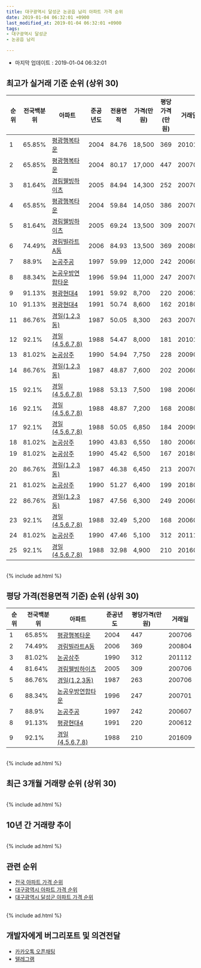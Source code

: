 ```yaml
---
title: 대구광역시 달성군 논공읍 남리 아파트 가격 순위
date: 2019-01-04 06:32:01 +0900
last_modified_at: 2019-01-04 06:32:01 +0900
tags:
- 대구광역시 달성군
- 논공읍 남리

---
```


* 마지막 업데이트 : 2019-01-04 06:32:01

## 최고가 실거래 기준 순위 (상위 30)


|순위|전국백분위|아파트|준공년도|전용면적|가격(만원)|평당가격(만원)|거래일|
|---|---|---|---|---|---|---|---|
|1|65.85%|[평광행복타운](https://search.naver.com/search.naver?query=%EB%8C%80%EA%B5%AC%EA%B4%91%EC%97%AD%EC%8B%9C+%EB%8B%AC%EC%84%B1%EA%B5%B0+%EB%85%BC%EA%B3%B5%EC%9D%8D+%EB%82%A8%EB%A6%AC+%ED%8F%89%EA%B4%91%ED%96%89%EB%B3%B5%ED%83%80%EC%9A%B4)|2004|84.76|18,500|369|201012|
|2|65.85%|[평광행복타운](https://search.naver.com/search.naver?query=%EB%8C%80%EA%B5%AC%EA%B4%91%EC%97%AD%EC%8B%9C+%EB%8B%AC%EC%84%B1%EA%B5%B0+%EB%85%BC%EA%B3%B5%EC%9D%8D+%EB%82%A8%EB%A6%AC+%ED%8F%89%EA%B4%91%ED%96%89%EB%B3%B5%ED%83%80%EC%9A%B4)|2004|80.17|17,000|447|200706|
|3|81.64%|[경림웰빙하이츠](https://search.naver.com/search.naver?query=%EB%8C%80%EA%B5%AC%EA%B4%91%EC%97%AD%EC%8B%9C+%EB%8B%AC%EC%84%B1%EA%B5%B0+%EB%85%BC%EA%B3%B5%EC%9D%8D+%EB%82%A8%EB%A6%AC+%EA%B2%BD%EB%A6%BC%EC%9B%B0%EB%B9%99%ED%95%98%EC%9D%B4%EC%B8%A0)|2005|84.94|14,300|252|200706|
|4|65.85%|[평광행복타운](https://search.naver.com/search.naver?query=%EB%8C%80%EA%B5%AC%EA%B4%91%EC%97%AD%EC%8B%9C+%EB%8B%AC%EC%84%B1%EA%B5%B0+%EB%85%BC%EA%B3%B5%EC%9D%8D+%EB%82%A8%EB%A6%AC+%ED%8F%89%EA%B4%91%ED%96%89%EB%B3%B5%ED%83%80%EC%9A%B4)|2004|59.84|14,050|386|200702|
|5|81.64%|[경림웰빙하이츠](https://search.naver.com/search.naver?query=%EB%8C%80%EA%B5%AC%EA%B4%91%EC%97%AD%EC%8B%9C+%EB%8B%AC%EC%84%B1%EA%B5%B0+%EB%85%BC%EA%B3%B5%EC%9D%8D+%EB%82%A8%EB%A6%AC+%EA%B2%BD%EB%A6%BC%EC%9B%B0%EB%B9%99%ED%95%98%EC%9D%B4%EC%B8%A0)|2005|69.24|13,500|309|200706|
|6|74.49%|[경림빌라트A동](https://search.naver.com/search.naver?query=%EB%8C%80%EA%B5%AC%EA%B4%91%EC%97%AD%EC%8B%9C+%EB%8B%AC%EC%84%B1%EA%B5%B0+%EB%85%BC%EA%B3%B5%EC%9D%8D+%EB%82%A8%EB%A6%AC+%EA%B2%BD%EB%A6%BC%EB%B9%8C%EB%9D%BC%ED%8A%B8A%EB%8F%99)|2006|84.93|13,500|369|200804|
|7|88.9%|[논공주공](https://search.naver.com/search.naver?query=%EB%8C%80%EA%B5%AC%EA%B4%91%EC%97%AD%EC%8B%9C+%EB%8B%AC%EC%84%B1%EA%B5%B0+%EB%85%BC%EA%B3%B5%EC%9D%8D+%EB%82%A8%EB%A6%AC+%EB%85%BC%EA%B3%B5%EC%A3%BC%EA%B3%B5)|1997|59.99|12,000|242|200607|
|8|88.34%|[논공우방연합타운](https://search.naver.com/search.naver?query=%EB%8C%80%EA%B5%AC%EA%B4%91%EC%97%AD%EC%8B%9C+%EB%8B%AC%EC%84%B1%EA%B5%B0+%EB%85%BC%EA%B3%B5%EC%9D%8D+%EB%82%A8%EB%A6%AC+%EB%85%BC%EA%B3%B5%EC%9A%B0%EB%B0%A9%EC%97%B0%ED%95%A9%ED%83%80%EC%9A%B4)|1996|59.94|11,000|247|200701|
|9|91.13%|[평광현대4](https://search.naver.com/search.naver?query=%EB%8C%80%EA%B5%AC%EA%B4%91%EC%97%AD%EC%8B%9C+%EB%8B%AC%EC%84%B1%EA%B5%B0+%EB%85%BC%EA%B3%B5%EC%9D%8D+%EB%82%A8%EB%A6%AC+%ED%8F%89%EA%B4%91%ED%98%84%EB%8C%804)|1991|59.92|8,700|220|200612|
|10|91.13%|[평광현대4](https://search.naver.com/search.naver?query=%EB%8C%80%EA%B5%AC%EA%B4%91%EC%97%AD%EC%8B%9C+%EB%8B%AC%EC%84%B1%EA%B5%B0+%EB%85%BC%EA%B3%B5%EC%9D%8D+%EB%82%A8%EB%A6%AC+%ED%8F%89%EA%B4%91%ED%98%84%EB%8C%804)|1991|50.74|8,600|162|201809|
|11|86.76%|[경일(1,2,3동)](https://search.naver.com/search.naver?query=%EB%8C%80%EA%B5%AC%EA%B4%91%EC%97%AD%EC%8B%9C+%EB%8B%AC%EC%84%B1%EA%B5%B0+%EB%85%BC%EA%B3%B5%EC%9D%8D+%EB%82%A8%EB%A6%AC+%EA%B2%BD%EC%9D%BC%281%2C2%2C3%EB%8F%99%29)|1987|50.05|8,300|263|200706|
|12|92.1%|[경일(4,5,6,7,8)](https://search.naver.com/search.naver?query=%EB%8C%80%EA%B5%AC%EA%B4%91%EC%97%AD%EC%8B%9C+%EB%8B%AC%EC%84%B1%EA%B5%B0+%EB%85%BC%EA%B3%B5%EC%9D%8D+%EB%82%A8%EB%A6%AC+%EA%B2%BD%EC%9D%BC%284%2C5%2C6%2C7%2C8%29)|1988|54.47|8,000|181|201010|
|13|81.02%|[논공삼주](https://search.naver.com/search.naver?query=%EB%8C%80%EA%B5%AC%EA%B4%91%EC%97%AD%EC%8B%9C+%EB%8B%AC%EC%84%B1%EA%B5%B0+%EB%85%BC%EA%B3%B5%EC%9D%8D+%EB%82%A8%EB%A6%AC+%EB%85%BC%EA%B3%B5%EC%82%BC%EC%A3%BC)|1990|54.94|7,750|228|200903|
|14|86.76%|[경일(1,2,3동)](https://search.naver.com/search.naver?query=%EB%8C%80%EA%B5%AC%EA%B4%91%EC%97%AD%EC%8B%9C+%EB%8B%AC%EC%84%B1%EA%B5%B0+%EB%85%BC%EA%B3%B5%EC%9D%8D+%EB%82%A8%EB%A6%AC+%EA%B2%BD%EC%9D%BC%281%2C2%2C3%EB%8F%99%29)|1987|48.87|7,600|202|200609|
|15|92.1%|[경일(4,5,6,7,8)](https://search.naver.com/search.naver?query=%EB%8C%80%EA%B5%AC%EA%B4%91%EC%97%AD%EC%8B%9C+%EB%8B%AC%EC%84%B1%EA%B5%B0+%EB%85%BC%EA%B3%B5%EC%9D%8D+%EB%82%A8%EB%A6%AC+%EA%B2%BD%EC%9D%BC%284%2C5%2C6%2C7%2C8%29)|1988|53.13|7,500|198|200605|
|16|92.1%|[경일(4,5,6,7,8)](https://search.naver.com/search.naver?query=%EB%8C%80%EA%B5%AC%EA%B4%91%EC%97%AD%EC%8B%9C+%EB%8B%AC%EC%84%B1%EA%B5%B0+%EB%85%BC%EA%B3%B5%EC%9D%8D+%EB%82%A8%EB%A6%AC+%EA%B2%BD%EC%9D%BC%284%2C5%2C6%2C7%2C8%29)|1988|48.87|7,200|168|200809|
|17|92.1%|[경일(4,5,6,7,8)](https://search.naver.com/search.naver?query=%EB%8C%80%EA%B5%AC%EA%B4%91%EC%97%AD%EC%8B%9C+%EB%8B%AC%EC%84%B1%EA%B5%B0+%EB%85%BC%EA%B3%B5%EC%9D%8D+%EB%82%A8%EB%A6%AC+%EA%B2%BD%EC%9D%BC%284%2C5%2C6%2C7%2C8%29)|1988|50.05|6,850|184|200904|
|18|81.02%|[논공삼주](https://search.naver.com/search.naver?query=%EB%8C%80%EA%B5%AC%EA%B4%91%EC%97%AD%EC%8B%9C+%EB%8B%AC%EC%84%B1%EA%B5%B0+%EB%85%BC%EA%B3%B5%EC%9D%8D+%EB%82%A8%EB%A6%AC+%EB%85%BC%EA%B3%B5%EC%82%BC%EC%A3%BC)|1990|43.83|6,550|180|200608|
|19|81.02%|[논공삼주](https://search.naver.com/search.naver?query=%EB%8C%80%EA%B5%AC%EA%B4%91%EC%97%AD%EC%8B%9C+%EB%8B%AC%EC%84%B1%EA%B5%B0+%EB%85%BC%EA%B3%B5%EC%9D%8D+%EB%82%A8%EB%A6%AC+%EB%85%BC%EA%B3%B5%EC%82%BC%EC%A3%BC)|1990|45.42|6,500|167|201805|
|20|86.76%|[경일(1,2,3동)](https://search.naver.com/search.naver?query=%EB%8C%80%EA%B5%AC%EA%B4%91%EC%97%AD%EC%8B%9C+%EB%8B%AC%EC%84%B1%EA%B5%B0+%EB%85%BC%EA%B3%B5%EC%9D%8D+%EB%82%A8%EB%A6%AC+%EA%B2%BD%EC%9D%BC%281%2C2%2C3%EB%8F%99%29)|1987|46.38|6,450|213|200704|
|21|81.02%|[논공삼주](https://search.naver.com/search.naver?query=%EB%8C%80%EA%B5%AC%EA%B4%91%EC%97%AD%EC%8B%9C+%EB%8B%AC%EC%84%B1%EA%B5%B0+%EB%85%BC%EA%B3%B5%EC%9D%8D+%EB%82%A8%EB%A6%AC+%EB%85%BC%EA%B3%B5%EC%82%BC%EC%A3%BC)|1990|51.27|6,400|199|201802|
|22|86.76%|[경일(1,2,3동)](https://search.naver.com/search.naver?query=%EB%8C%80%EA%B5%AC%EA%B4%91%EC%97%AD%EC%8B%9C+%EB%8B%AC%EC%84%B1%EA%B5%B0+%EB%85%BC%EA%B3%B5%EC%9D%8D+%EB%82%A8%EB%A6%AC+%EA%B2%BD%EC%9D%BC%281%2C2%2C3%EB%8F%99%29)|1987|47.56|6,300|249|200609|
|23|92.1%|[경일(4,5,6,7,8)](https://search.naver.com/search.naver?query=%EB%8C%80%EA%B5%AC%EA%B4%91%EC%97%AD%EC%8B%9C+%EB%8B%AC%EC%84%B1%EA%B5%B0+%EB%85%BC%EA%B3%B5%EC%9D%8D+%EB%82%A8%EB%A6%AC+%EA%B2%BD%EC%9D%BC%284%2C5%2C6%2C7%2C8%29)|1988|32.49|5,200|168|200606|
|24|81.02%|[논공삼주](https://search.naver.com/search.naver?query=%EB%8C%80%EA%B5%AC%EA%B4%91%EC%97%AD%EC%8B%9C+%EB%8B%AC%EC%84%B1%EA%B5%B0+%EB%85%BC%EA%B3%B5%EC%9D%8D+%EB%82%A8%EB%A6%AC+%EB%85%BC%EA%B3%B5%EC%82%BC%EC%A3%BC)|1990|47.46|5,100|312|201112|
|25|92.1%|[경일(4,5,6,7,8)](https://search.naver.com/search.naver?query=%EB%8C%80%EA%B5%AC%EA%B4%91%EC%97%AD%EC%8B%9C+%EB%8B%AC%EC%84%B1%EA%B5%B0+%EB%85%BC%EA%B3%B5%EC%9D%8D+%EB%82%A8%EB%A6%AC+%EA%B2%BD%EC%9D%BC%284%2C5%2C6%2C7%2C8%29)|1988|32.98|4,900|210|201609|


<br>
{% include ad.html %}
<br>

## 평당 가격(전용면적 기준) 순위 (상위 30)


|순위|전국백분위|아파트|준공년도|평당가격(만원)|거래일|
|---|---|---|---|---|---|
|1|65.85%|[평광행복타운](https://search.naver.com/search.naver?query=%EB%8C%80%EA%B5%AC%EA%B4%91%EC%97%AD%EC%8B%9C+%EB%8B%AC%EC%84%B1%EA%B5%B0+%EB%85%BC%EA%B3%B5%EC%9D%8D+%EB%82%A8%EB%A6%AC+%ED%8F%89%EA%B4%91%ED%96%89%EB%B3%B5%ED%83%80%EC%9A%B4)|2004|447|200706|
|2|74.49%|[경림빌라트A동](https://search.naver.com/search.naver?query=%EB%8C%80%EA%B5%AC%EA%B4%91%EC%97%AD%EC%8B%9C+%EB%8B%AC%EC%84%B1%EA%B5%B0+%EB%85%BC%EA%B3%B5%EC%9D%8D+%EB%82%A8%EB%A6%AC+%EA%B2%BD%EB%A6%BC%EB%B9%8C%EB%9D%BC%ED%8A%B8A%EB%8F%99)|2006|369|200804|
|3|81.02%|[논공삼주](https://search.naver.com/search.naver?query=%EB%8C%80%EA%B5%AC%EA%B4%91%EC%97%AD%EC%8B%9C+%EB%8B%AC%EC%84%B1%EA%B5%B0+%EB%85%BC%EA%B3%B5%EC%9D%8D+%EB%82%A8%EB%A6%AC+%EB%85%BC%EA%B3%B5%EC%82%BC%EC%A3%BC)|1990|312|201112|
|4|81.64%|[경림웰빙하이츠](https://search.naver.com/search.naver?query=%EB%8C%80%EA%B5%AC%EA%B4%91%EC%97%AD%EC%8B%9C+%EB%8B%AC%EC%84%B1%EA%B5%B0+%EB%85%BC%EA%B3%B5%EC%9D%8D+%EB%82%A8%EB%A6%AC+%EA%B2%BD%EB%A6%BC%EC%9B%B0%EB%B9%99%ED%95%98%EC%9D%B4%EC%B8%A0)|2005|309|200706|
|5|86.76%|[경일(1,2,3동)](https://search.naver.com/search.naver?query=%EB%8C%80%EA%B5%AC%EA%B4%91%EC%97%AD%EC%8B%9C+%EB%8B%AC%EC%84%B1%EA%B5%B0+%EB%85%BC%EA%B3%B5%EC%9D%8D+%EB%82%A8%EB%A6%AC+%EA%B2%BD%EC%9D%BC%281%2C2%2C3%EB%8F%99%29)|1987|263|200706|
|6|88.34%|[논공우방연합타운](https://search.naver.com/search.naver?query=%EB%8C%80%EA%B5%AC%EA%B4%91%EC%97%AD%EC%8B%9C+%EB%8B%AC%EC%84%B1%EA%B5%B0+%EB%85%BC%EA%B3%B5%EC%9D%8D+%EB%82%A8%EB%A6%AC+%EB%85%BC%EA%B3%B5%EC%9A%B0%EB%B0%A9%EC%97%B0%ED%95%A9%ED%83%80%EC%9A%B4)|1996|247|200701|
|7|88.9%|[논공주공](https://search.naver.com/search.naver?query=%EB%8C%80%EA%B5%AC%EA%B4%91%EC%97%AD%EC%8B%9C+%EB%8B%AC%EC%84%B1%EA%B5%B0+%EB%85%BC%EA%B3%B5%EC%9D%8D+%EB%82%A8%EB%A6%AC+%EB%85%BC%EA%B3%B5%EC%A3%BC%EA%B3%B5)|1997|242|200607|
|8|91.13%|[평광현대4](https://search.naver.com/search.naver?query=%EB%8C%80%EA%B5%AC%EA%B4%91%EC%97%AD%EC%8B%9C+%EB%8B%AC%EC%84%B1%EA%B5%B0+%EB%85%BC%EA%B3%B5%EC%9D%8D+%EB%82%A8%EB%A6%AC+%ED%8F%89%EA%B4%91%ED%98%84%EB%8C%804)|1991|220|200612|
|9|92.1%|[경일(4,5,6,7,8)](https://search.naver.com/search.naver?query=%EB%8C%80%EA%B5%AC%EA%B4%91%EC%97%AD%EC%8B%9C+%EB%8B%AC%EC%84%B1%EA%B5%B0+%EB%85%BC%EA%B3%B5%EC%9D%8D+%EB%82%A8%EB%A6%AC+%EA%B2%BD%EC%9D%BC%284%2C5%2C6%2C7%2C8%29)|1988|210|201609|


<br>
{% include ad.html %}
<br>

## 최근 3개월 거래량 순위 (상위 30)


<div style="width:100%;">
    <canvas id="deal_count_ranking" height="250"></canvas>
</div>


<script>
new Chart(document.getElementById("deal_count_ranking"), {
    type: 'horizontalBar',
    data: {
        labels: ['논공주공', '논공삼주', '평광행복타운', '평광현대4', '경일(4,5,6,7,8)', '논공우방연합타운'],
        datasets: [{
            label: '실거래 수',
            data: [2, 2, 2, 2, 1, 1],
            borderColor: "rgba(255, 0, 128, 1)",
            backgroundColor: "rgba(255, 0, 128, 0.5)",
            fill: false,
        }]
    },
    options: {
        responsive: true,
        title: {
            display: true,
            text: '최근 3개월 거래량 순위'
        },
        tooltips: {
            mode: 'index',
            intersect: false,
            callbacks: {
                title: function(tooltipItems, data) {
                    return "실거래 수:";
                },
                label: function(tooltipItem, data) {
                    return data.labels[tooltipItem.index] + ": " + tooltipItem.xLabel;
                }
            }
        },
        hover: {
            mode: 'nearest',
            intersect: true
        },
        scales: {
            xAxes: [{
                display: true,
                scaleLabel: {
                    display: true,
                    labelString: '실거래 수'
                },
                ticks: {
                    suggestedMin: 0,
                }
            }],
            yAxes: [{
                display: true,
                ticks: {
                    autoSkip: false,
                    callback: function(value, index, values) {
                        if (value.length > 15)
                            return value.substr(0, 13) + "...";
                        else
                            return value;
                    }
                },
                scaleLabel: {
                    display: false,
                }
            }]
        }
    }
});

</script>


<br>
{% include ad.html %}
<br>

## 10년 간 거래량 추이


<div style="width:100%;">
    <canvas id="deal_progress" height="250"></canvas>
</div>

<script>
new Chart(document.getElementById("deal_progress"), {
    type: 'line',
    data: {
        labels: ['200901','200902','200903','200904','200905','200906','200907','200908','200909','200910','200911','200912','201001','201002','201003','201004','201005','201006','201007','201008','201009','201010','201011','201012','201101','201102','201103','201104','201105','201106','201107','201108','201109','201110','201111','201112','201201','201202','201203','201204','201205','201206','201207','201208','201209','201210','201211','201212','201301','201302','201303','201304','201305','201306','201307','201308','201309','201310','201311','201312','201401','201402','201403','201404','201405','201406','201407','201408','201409','201410','201411','201412','201501','201502','201503','201504','201505','201506','201507','201508','201509','201510','201511','201512','201601','201602','201603','201604','201605','201606','201607','201608','201609','201610','201611','201612','201701','201702','201703','201704','201705','201706','201707','201708','201709','201710','201711','201712','201801','201802','201803','201804','201805','201806','201807','201808','201809','201810','201811','201812','201901'],
        datasets: [{
            label: '실거래 수',
            pointRadius: 1,
            data: [3, 10, 17, 8, 6, 3, 13, 7, 9, 11, 11, 5, 5, 8, 9, 9, 10, 5, 11, 13, 4, 10, 11, 17, 10, 8, 12, 12, 11, 10, 9, 17, 8, 13, 13, 13, 11, 25, 17, 10, 8, 13, 7, 11, 8, 16, 14, 7, 9, 14, 8, 6, 12, 14, 7, 7, 12, 12, 8, 16, 9, 17, 16, 12, 6, 7, 10, 17, 9, 13, 8, 12, 11, 13, 23, 17, 9, 7, 10, 8, 10, 14, 13, 11, 10, 6, 2, 11, 12, 7, 12, 14, 10, 13, 6, 6, 6, 7, 11, 4, 9, 13, 14, 15, 10, 7, 5, 12, 11, 9, 11, 10, 9, 3, 7, 10, 4, 6, 8, 2, 0],
            borderColor: "rgba(255, 201, 14, 1)",
            backgroundColor: "rgba(255, 201, 14, 0.5)",
            fill: true,
        }]
    },
    options: {
        responsive: true,
        title: {
            display: true,
            text: '10년간 거래량 추이'
        },
        tooltips: {
            mode: 'index',
            intersect: false,
        },
        hover: {
            mode: 'nearest',
            intersect: true
        },
        scales: {
            xAxes: [{
                display: true,
                scaleLabel: {
                    display: true,
                    labelString: '년/월'
                }
            }],
            yAxes: [{
                display: true,
                ticks: {
                    suggestedMin: 0,
                },
                scaleLabel: {
                    display: true,
                    labelString: '실거래 수'
                }
            }]
        }
    }
});

</script>


<br>
{% include ad.html %}
<br>

## 관련 순위

- [전국 아파트 가격 순위](https://inasie.github.io/apt-ranking/전국)
- [대구광역시 아파트 가격 순위](https://inasie.github.io/apt-ranking/대구광역시)
- [대구광역시 달성군 아파트 가격 순위](https://inasie.github.io/apt-ranking/대구광역시-달성군)


<br>
{% include ad.html %}
<br>

## 개발자에게 버그리포트 및 의견전달

- [카카오톡 오픈채팅](https://open.kakao.com/o/gLJUAP4)
- [텔레그램](https://t.me/inasie)

